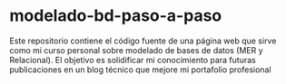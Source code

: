 # modelado-bd-paso-a-paso
Este repositorio contiene el código fuente de una página web que sirve como mi curso personal sobre modelado de bases de datos (MER y Relacional). El objetivo es solidificar mi conocimiento para futuras publicaciones en un blog técnico que mejore mi portafolio profesional
